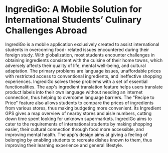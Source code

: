 # IngrediGo: A Mobile Solution for International Students’ Culinary Challenges Abroad

IngrediGo is a mobile application exclusively created to assist international students in overcoming food- related issues encountered during their foreign study. With globalization, most students encounter challenges in obtaining ingredients consistent with the cuisine of their home towns, which adversely affects their quality of life, mental well-being, and cultural adaptation. The primary problems are language issues, unaffordable prices with restricted access to conventional ingredients, and ineffective shopping experiences. IngrediGo solves these problems with a set of essential functionalities. The app's ingredient translation feature helps users translate product labels into their own language without needing an internet connection, thus helping to overcome language barriers. The "Recipe to Price" feature also allows students to compare the prices of ingredients from various stores, thus making budgeting more convenient. Its Ingredient GPS gives a map overview of nearby stores and aisle numbers, cutting down time spent looking for unknown supermarkets. IngrediGo aims to cater to the requirements of international students by making shopping easier, their cultural connection through food more accessible, and improving mental health. The app's design aims at giving a feeling of belonging by enabling students to recreate dishes known to them, thus improving their learning experience and general lifestyle.
